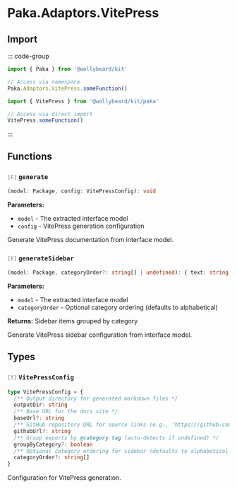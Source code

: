 # Paka.Adaptors.VitePress

## Import

::: code-group

```typescript [Namespace]
import { Paka } from '@wollybeard/kit'

// Access via namespace
Paka.Adaptors.VitePress.someFunction()
```

```typescript [Barrel]
import { VitePress } from '@wollybeard/kit/paka'

// Access via direct import
VitePress.someFunction()
```

:::

## Functions

### <span style="opacity: 0.6; font-weight: normal; font-size: 0.85em;">`[F]`</span> `generate`

```typescript
(model: Package, config: VitePressConfig): void
```

<SourceLink href="https://github.com/jasonkuhrt/kit/blob/main/./src/utils/paka/adaptors/vitepress.ts#L72" />

**Parameters:**

- `model` - The extracted interface model
- `config` - VitePress generation configuration

Generate VitePress documentation from interface model.

### <span style="opacity: 0.6; font-weight: normal; font-size: 0.85em;">`[F]`</span> `generateSidebar`

```typescript
(model: Package, categoryOrder?: string[] | undefined): { text: string; items: { text: string; link: string; items?: any[]; collapsed?: boolean; }[]; }[]
```

<SourceLink href="https://github.com/jasonkuhrt/kit/blob/main/./src/utils/paka/adaptors/vitepress.ts#L121" />

**Parameters:**

- `model` - The extracted interface model
- `categoryOrder` - Optional category ordering (defaults to alphabetical)

**Returns:** Sidebar items grouped by category

Generate VitePress sidebar configuration from interface model.

## Types

### <span style="opacity: 0.6; font-weight: normal; font-size: 0.85em;">`[T]`</span> `VitePressConfig`

```typescript
type VitePressConfig = {
  /** Output directory for generated markdown files */
  outputDir: string
  /** Base URL for the docs site */
  baseUrl?: string
  /** GitHub repository URL for source links (e.g., 'https://github.com/owner/repo') */
  githubUrl?: string
  /** Group exports by @category tag (auto-detects if undefined) */
  groupByCategory?: boolean
  /** Optional category ordering for sidebar (defaults to alphabetical with "Other" last) */
  categoryOrder?: string[]
}
```

<SourceLink href="https://github.com/jasonkuhrt/kit/blob/main/./src/utils/paka/adaptors/vitepress.ts#L15" />

Configuration for VitePress generation.
